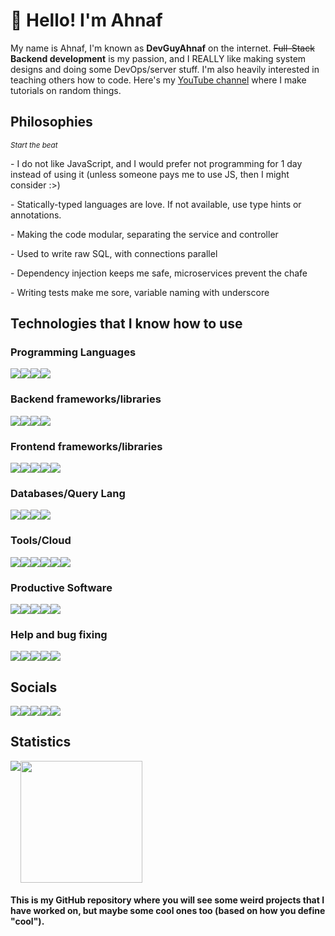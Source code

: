 # 👋 Hello! I'm Ahnaf

<p>My name is Ahnaf, I'm known as <b>DevGuyAhnaf</b> on the internet. <strike>Full-Stack</strike> <b>Backend development</b> is my passion, and I REALLY like making system designs and doing some DevOps/server stuff. I'm also heavily interested in teaching others how to code. Here's my <a href="https://youtube.com/c/ahnafzamil">YouTube channel</a> where I make tutorials on random things.</p>

## Philosophies

<small><i>Start the beat</i></small>

<p>- I do not like JavaScript, and I would prefer not programming for 1 day instead of using it (unless someone pays me to use JS, then I might consider :>)</p>
<p>- Statically-typed languages are love. If not available, use type hints or annotations.
<p>- Making the code modular, separating the service and controller</p>
<p>- Used to write raw SQL, with connections parallel</p>
<p>- Dependency injection keeps me safe, microservices prevent the chafe</p>
<p>- Writing tests make me sore, variable naming with underscore</p>

## Technologies that I know how to use

### Programming Languages
<div style="display: flex;">
  <img src="https://img.shields.io/badge/-Python-001633?style=for-the-badge&logo=python">
  <img src="https://img.shields.io/badge/-Java-001633?style=for-the-badge&logo=java">
  <img src="https://img.shields.io/badge/-JavaScript-001633?style=for-the-badge&logo=javascript">
  <img src="https://img.shields.io/badge/-TypeScript-001633?style=for-the-badge&logo=typescript">
</div>

### 

### Backend frameworks/libraries
<div style="display: flex;">
  <img src="https://img.shields.io/badge/-Flask-001633?style=for-the-badge&logo=flask">
  <img src="https://img.shields.io/badge/-FastAPI-001633?style=for-the-badge&logo=fastapi">
  <img src="https://img.shields.io/badge/-Spring Boot-001633?style=for-the-badge&logo=springboot">
  <img src="https://img.shields.io/badge/-Express-001633?style=for-the-badge&logo=express">
</div>

### Frontend frameworks/libraries
<div style="display: flex;">
  <img src="https://img.shields.io/badge/-React-001633?style=for-the-badge&logo=react">
  <img src="https://img.shields.io/badge/-JQuery-001633?style=for-the-badge&logo=jquery">
  <img src="https://img.shields.io/badge/-Svelte-001633?style=for-the-badge&logo=svelte">
  <img src="https://img.shields.io/badge/-Tailwind CSS-001633?style=for-the-badge&logo=tailwindcss">
  <img src="https://img.shields.io/badge/-Bootstrap-001633?style=for-the-badge&logo=bootstrap">
</div>

### Databases/Query Lang
<div style="display: flex;">
  <img src="https://img.shields.io/badge/-PostgreSQL-001633?style=for-the-badge&logo=postgresql">
  <img src="https://img.shields.io/badge/-MongoDB-001633?style=for-the-badge&logo=mongodb">
  <img src="https://img.shields.io/badge/-Redis-001633?style=for-the-badge&logo=redis">
  <img src="https://img.shields.io/badge/-GraphQL-001633?style=for-the-badge&logo=graphql">
</div>

### Tools/Cloud
<div style="display: flex;">
  <img src="https://img.shields.io/badge/-Docker-001633?style=for-the-badge&logo=docker">
  <img src="https://img.shields.io/badge/-Amazon Web Services-001633?style=for-the-badge&logo=amazonaws">
  <img src="https://img.shields.io/badge/-Git-001633?style=for-the-badge&logo=git">
  <img src="https://img.shields.io/badge/-GitHub Actions-001633?style=for-the-badge&logo=githubactions">
  <img src="https://img.shields.io/badge/-Jenkins-001633?style=for-the-badge&logo=jenkins">
  <img src="https://img.shields.io/badge/-Bash-001633?style=for-the-badge&logo=gnubash">
</div>

### Productive Software
<div style="display: flex;">
  <img src="https://img.shields.io/badge/-Photoshop-001633?style=for-the-badge&logo=adobephotoshop">
  <img src="https://img.shields.io/badge/-Premiere Pro-001633?style=for-the-badge&logo=adobepremierepro">
  <img src="https://img.shields.io/badge/-Gimp-001633?style=for-the-badge&logo=gimp">
  <img src="https://img.shields.io/badge/-Kdenlive-001633?style=for-the-badge&logo=kdenlive">
  <img src="https://img.shields.io/badge/-Blender-001633?style=for-the-badge&logo=blender">
</div>
  
### Help and bug fixing
<div style="display: flex;">
  <img src="https://img.shields.io/badge/-StackOverflow-001633?style=for-the-badge&logo=stackoverflow">
  <img src="https://img.shields.io/badge/-Google-001633?style=for-the-badge&logo=google">
  <img src="https://img.shields.io/badge/-Geeks For Geeks-001633?style=for-the-badge&logo=geeksforgeeks">
  <img src="https://img.shields.io/badge/-YouTube-001633?style=for-the-badge&logo=youtube">
  <img src="https://img.shields.io/badge/-Dev.To-001633?style=for-the-badge&logo=devdotto">
</div>

## Socials
<div style="display: flex;">
  <a href="https://discord.gg/3chuca3EMh"><img src="https://img.shields.io/badge/-Discord-black?style=for-the-badge&logo=discord"></a>
  <a href="https://twitter.com/devguyahnaf"><img src="https://img.shields.io/badge/-Twitter-black?style=for-the-badge&logo=twitter"></a>
  <a href="https://youtube.com/c/ahnafzamil"><img src="https://img.shields.io/badge/-YouTube-black?style=for-the-badge&logo=youtube"></a>
  <a href="https://dev.to/devguyahnaf"><img src="https://img.shields.io/badge/-Dev.to-black?style=for-the-badge&logo=dev.to"></a>
  <a href="mailto:ahnaf@ahnafzamil.com"><img src="https://img.shields.io/badge/-Email-black?style=for-the-badge&logo=gmail"></a>
</div>

## Statistics
<p style="display: flex; width: 100%;" align="center">
  <img src="https://github-readme-stats.vercel.app/api?username=ahnaf-zamil&show_icons=true&theme=react" />
  <img src="https://github-readme-stats.vercel.app/api/top-langs/?username=ahnaf-zamil&layout=compact&card_width=250&langs_count=6&theme=react" height="195rem"  />
</p>

<h4>This is my GitHub repository where you will see some weird projects that I have worked on, but maybe some cool ones too (based on how you define "cool").</h4>
